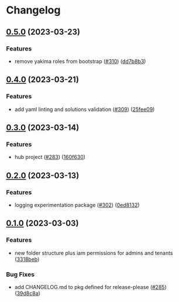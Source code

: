 # Changelog

## [0.5.0](https://github.com/GoogleCloudPlatform/pubsec-declarative-toolkit/compare/solutions/landing-zone-v2/0.4.0...solutions/landing-zone-v2/0.5.0) (2023-03-23)


### Features

* remove yakima roles from bootstrap ([#310](https://github.com/GoogleCloudPlatform/pubsec-declarative-toolkit/issues/310)) ([dd7b8b3](https://github.com/GoogleCloudPlatform/pubsec-declarative-toolkit/commit/dd7b8b3738c6e03d424cde2eb75c8f802caaa14f))

## [0.4.0](https://github.com/GoogleCloudPlatform/pubsec-declarative-toolkit/compare/solutions/landing-zone-v2/0.3.0...solutions/landing-zone-v2/0.4.0) (2023-03-21)

### Features

* add yaml linting and solutions validation ([#309](https://github.com/GoogleCloudPlatform/pubsec-declarative-toolkit/issues/309)) ([25fee09](https://github.com/GoogleCloudPlatform/pubsec-declarative-toolkit/commit/25fee09dd6c62931032569fbc2cc8bf090fd9266))

## [0.3.0](https://github.com/GoogleCloudPlatform/pubsec-declarative-toolkit/compare/solutions/landing-zone-v2/0.2.0...solutions/landing-zone-v2/0.3.0) (2023-03-14)

### Features

* hub project ([#283](https://github.com/GoogleCloudPlatform/pubsec-declarative-toolkit/issues/283)) ([160f630](https://github.com/GoogleCloudPlatform/pubsec-declarative-toolkit/commit/160f630adacdaaac60a0d29da69859047d2a0482))

## [0.2.0](https://github.com/GoogleCloudPlatform/pubsec-declarative-toolkit/compare/solutions/landing-zone-v2/0.1.0...solutions/landing-zone-v2/0.2.0) (2023-03-13)

### Features

* logging experimentation package ([#302](https://github.com/GoogleCloudPlatform/pubsec-declarative-toolkit/issues/302)) ([0ed8132](https://github.com/GoogleCloudPlatform/pubsec-declarative-toolkit/commit/0ed81329e1ca55321bca28a45eae605f3ecd26aa))

## [0.1.0](https://github.com/GoogleCloudPlatform/pubsec-declarative-toolkit/compare/solutions/landing-zone-v2-v0.0.1...solutions/landing-zone-v2/0.1.0) (2023-03-03)

### Features

* new folder structure plus iam permissions for admins and tenants ([3318beb](https://github.com/GoogleCloudPlatform/pubsec-declarative-toolkit/commit/3318beb14724f6fcb92d81108d876dcf398df911))

### Bug Fixes

* add CHANGELOG.md to pkg defined for release-please ([#285](https://github.com/GoogleCloudPlatform/pubsec-declarative-toolkit/issues/285)) ([39d8c8a](https://github.com/GoogleCloudPlatform/pubsec-declarative-toolkit/commit/39d8c8a5c41a0c500385ec432039260672296daf))
